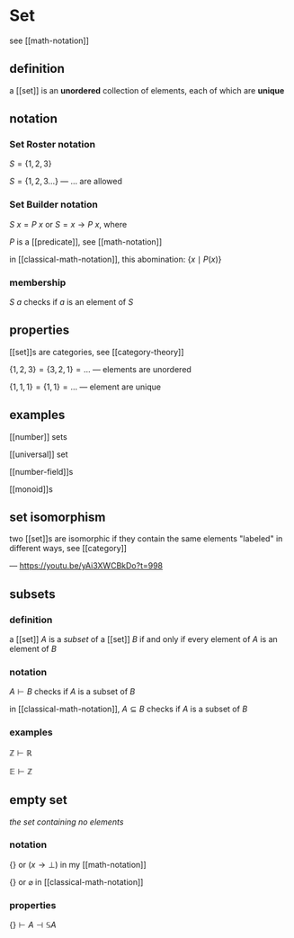 # Set

see [[math-notation]]

## definition

a [[set]] is an **unordered** collection of elements, each of which are **unique**

## notation

### Set Roster notation

$S = \lbrace 1, 2, 3 \rbrace$

$S = \lbrace 1, 2, 3 \dots \rbrace$ &mdash; $\dots$ are allowed

### Set Builder notation

$S\ x = P\ x$ or $S = x \rightarrow P\ x$, where

$P$ is a [[predicate]], see [[math-notation]]

in [[classical-math-notation]], this abomination: $\lbrace x \mid P(x) \rbrace$

### membership

$S\ a$ checks if $a$ is an element of $S$

## properties

[[set]]s are categories, see [[category-theory]]

$\lbrace 1, 2, 3 \rbrace = \lbrace 3, 2, 1 \rbrace = \dots$ &mdash; elements are unordered

$\lbrace 1, 1, 1 \rbrace = \lbrace 1, 1 \rbrace = \dots$ &mdash; element are unique

## examples

[[number]] sets

[[universal]] set

[[number-field]]s

[[monoid]]s

## set isomorphism

two [[set]]s are isomorphic if they contain the same elements "labeled" in different ways, see [[category]]

&mdash; <https://youtu.be/yAi3XWCBkDo?t=998>

## subsets

### definition

a [[set]] $A$ is a _subset_ of a [[set]] $B$ if and only if every element of $A$ is an element of $B$

### notation

$A \vdash B$ checks if $A$ is a subset of $B$

in [[classical-math-notation]], $A \subseteq B$ checks if $A$ is a subset of $B$

### examples

$\mathbb Z \vdash \mathbb R$

$\mathbb E \vdash \mathbb Z$

## empty set

_the set containing no elements_

### notation

$\lbrace \rbrace$ or $(x \rightarrow \bot)$ in my [[math-notation]]

$\lbrace \rbrace$ or $\varnothing$ in [[classical-math-notation]]

### properties

$\lbrace \rbrace \vdash A \dashv \mathbb S A$
